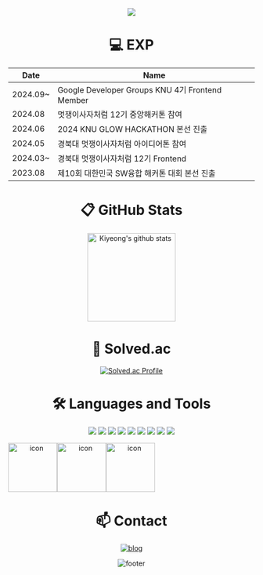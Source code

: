 <div align="center">

<img src="https://capsule-render.vercel.app/api?type=rounded&color=timeGradient&text=Hi%20there,%20Welcome%20to%20Kiyeong's%20GitHub%20👋&animation=twinkling&fontSize=32&fontAlignY=50&fontAlign=50&height=150" />

# 💻 EXP
| Date | Name |
|----|----|
| 2024.09~ |Google Developer Groups KNU 4기 Frontend Member|
| 2024.08 |멋쟁이사자처럼 12기 중앙해커톤 참여|
| 2024.06 |2024 KNU GLOW HACKATHON 본선 진출|
| 2024.05 |경북대 멋쟁이사자처럼 아이디어톤 참여|
| 2024.03~ |경북대 멋쟁이사자처럼 12기 Frontend|
| 2023.08 |제10회 대한민국 SW융합 해커톤 대회 본선 진출|


# 📋 GitHub Stats
<div>
    <a href="https://github.com/gogumalatte"><img align="center" style="height:180px" src="https://github-readme-stats.vercel.app/api?username=gogumalatte&show_icons=true&include_all_commits=true&hide_border=true&bg_color=30,7F7FD5,86A8E7,91eae4&title_color=fff&text_color=fff" alt="Kiyeong's github stats" /></a>
<!--     <a href="https://github.com/gogumalatte"><img align="center" style="height:180px" src="https://github-readme-stats.vercel.app/api/top-langs/?username=gogumalatte&layout=compact&hide_border=true&bg_color=30,91eae4,86A8E7&title_color=fff&text_color=fff&hide=javascript,EJS,css,html" /></a> -->
</div>


# 🏅 Solved.ac
[![Solved.ac Profile](http://mazassumnida.wtf/api/v2/generate_badge?boj=rldud1237)](https://solved.ac/rldud1237/)


# 🛠 Languages and Tools
<img src="https://img.shields.io/badge/c-A8B9CC?style=plastic&logo=c&logoColor=white"/> <img src="https://img.shields.io/badge/Python-193042.svg?style=plastic&logo=python&logoColor=white"/> <img src="https://img.shields.io/badge/HTML5-E34F26?style=plastic&logo=HTML5&logoColor=white" /> <img src="https://img.shields.io/badge/CSS3-1572B6?style=plastic&logo=CSS3&logoColor=white"/> <img src="https://img.shields.io/badge/JavaScript-F7DF1E?style=plastic&logo=JavaScript&logoColor=white" /> <img src="https://img.shields.io/badge/TypeScript-%23007ACC.svg?style=plastic&logo=typescript&logoColor=white"/> <img src="https://img.shields.io/badge/React-61DAFB?style=plastic&logo=React&logoColor=white" />  <img src="https://img.shields.io/badge/git-F05032?style=plastic&logo=git&logoColor=white"/> <img src="https://img.shields.io/badge/github-181717?style=plastic&logo=github&logoColor=white"/>

<div style="display: flex; align-items: flex-start;"><img src="https://techstack-generator.vercel.app/js-icon.svg" alt="icon" width="100" height="100" /><img src="https://techstack-generator.vercel.app/ts-icon.svg" alt="icon" width="100" height="100" /><img src="https://techstack-generator.vercel.app/react-icon.svg" alt="icon" width="100" height="100" /></div>


# 📫 Contact
[![blog](https://img.shields.io/badge/DEV_BLOG_개발블로그-151515?style=for-the-badge&logo=tistory&logoColor=fff)](https://gogumalatte.tistory.com/)

![footer](https://capsule-render.vercel.app/api?type=waving&color=auto&height=100&section=footer)
</div>
